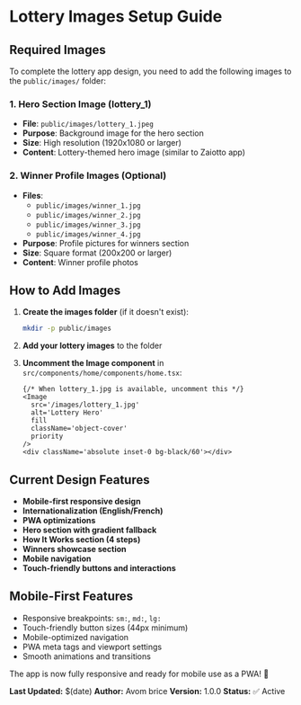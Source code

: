 # Lottery Images Setup Guide

## **Required Images**

To complete the lottery app design, you need to add the following images to the `public/images/` folder:

### **1. Hero Section Image (lottery_1)**

- **File**: `public/images/lottery_1.jpeg`
- **Purpose**: Background image for the hero section
- **Size**: High resolution (1920x1080 or larger)
- **Content**: Lottery-themed hero image (similar to Zaiotto app)

### **2. Winner Profile Images (Optional)**

- **Files**:
  - `public/images/winner_1.jpg`
  - `public/images/winner_2.jpg`
  - `public/images/winner_3.jpg`
  - `public/images/winner_4.jpg`
- **Purpose**: Profile pictures for winners section
- **Size**: Square format (200x200 or larger)
- **Content**: Winner profile photos

## **How to Add Images**

1. **Create the images folder** (if it doesn't exist):

   ```bash
   mkdir -p public/images
   ```

2. **Add your lottery images** to the folder

3. **Uncomment the Image component** in `src/components/home/components/home.tsx`:
   ```tsx
   {/* When lottery_1.jpg is available, uncomment this */}
   <Image
     src='/images/lottery_1.jpg'
     alt='Lottery Hero'
     fill
     className='object-cover'
     priority
   />
   <div className='absolute inset-0 bg-black/60'></div>
   ```

## **Current Design Features**

- **Mobile-first responsive design**
- **Internationalization (English/French)**
- **PWA optimizations**
- **Hero section with gradient fallback**
- **How It Works section (4 steps)**
- **Winners showcase section**
- **Mobile navigation**
- **Touch-friendly buttons and interactions**

## **Mobile-First Features**

- Responsive breakpoints: `sm:`, `md:`, `lg:`
- Touch-friendly button sizes (44px minimum)
- Mobile-optimized navigation
- PWA meta tags and viewport settings
- Smooth animations and transitions

The app is now fully responsive and ready for mobile use as a PWA! 🎉

**Last Updated:** $(date)
**Author:** Avom brice
**Version:** 1.0.0
**Status:** ✅ Active
